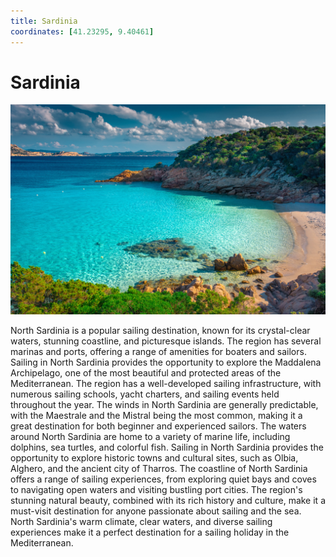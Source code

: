 ```yaml
---
title: Sardinia
coordinates: [41.23295, 9.40461]
---
```

# Sardinia

![Main image](../img/planned/sardinia.jpeg)

North Sardinia is a popular sailing destination, known for its crystal-clear waters, stunning coastline, and picturesque islands.
The region has several marinas and ports, offering a range of amenities for boaters and sailors. Sailing in North Sardinia provides the opportunity to explore the Maddalena Archipelago, one of the most beautiful and protected areas of the Mediterranean. The region has a well-developed sailing infrastructure, with numerous sailing schools, yacht charters, and sailing events held throughout the year. The winds in North Sardinia are generally predictable, with the Maestrale and the Mistral being the most common, making it a great destination for both beginner and experienced sailors. The waters around North Sardinia are home to a variety of marine life, including dolphins, sea turtles, and colorful fish. Sailing in North Sardinia provides the opportunity to explore historic towns and cultural sites, such as Olbia, Alghero, and the ancient city of Tharros. The coastline of North Sardinia offers a range of sailing experiences, from exploring quiet bays and coves to navigating open waters and visiting bustling port cities. The region's stunning natural beauty, combined with its rich history and culture, make it a must-visit destination for anyone passionate about sailing and the sea. North Sardinia's warm climate, clear waters, and diverse sailing experiences make it a perfect destination for a sailing holiday in the Mediterranean.